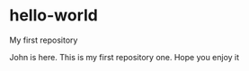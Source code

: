 # hello-world
My first repository

John is here. This is my first repository one.
Hope you enjoy it
